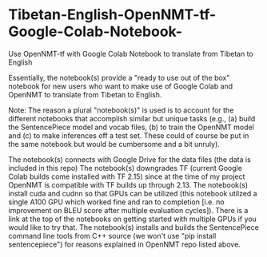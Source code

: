 # Tibetan-English-OpenNMT-tf-Google-Colab-Notebook-
Use OpenNMT-tf with Google Colab Notebook to translate from Tibetan to English

Essentially, the notebook(s) provide a "ready to use out of the box" notebook for new users who want to make use of Google Colab and OpenNMT to translate from Tibetan to English.

Note: The reason a plural "notebook(s)" is used is to account for the different notebooks that accomplish similar but unique tasks (e.g., (a) build the SentencePiece model and vocab files, (b) to train the OpenNMT model and (c) to make inferences off a test set. These could of course be put in the same notebook but would be cumbersome and a bit unruly).

The notebook(s) connects with Google Drive for the data files (the data is included in this repo)
The notebook(s) downgrades TF (current Google Colab builds come installed with TF 2.15) since at the time of my project OpenNMT is compatible with TF builds up through 2.13.
The notebook(s) install cuda and cudnn so that GPUs can be utilized (this notebook utilzed a single A100 GPU which worked fine and ran to completion [i.e. no improvement on BLEU score after multiple evaluation cycles]). There is a link at the top of the notebooks on getting started with multiple GPUs if you would like to try that.
The notebook(s) installs and builds the SentencePiece command line tools from C++ source (we won't use "pip install sentencepiece") for reasons explained in OpenNMT repo listed above.
